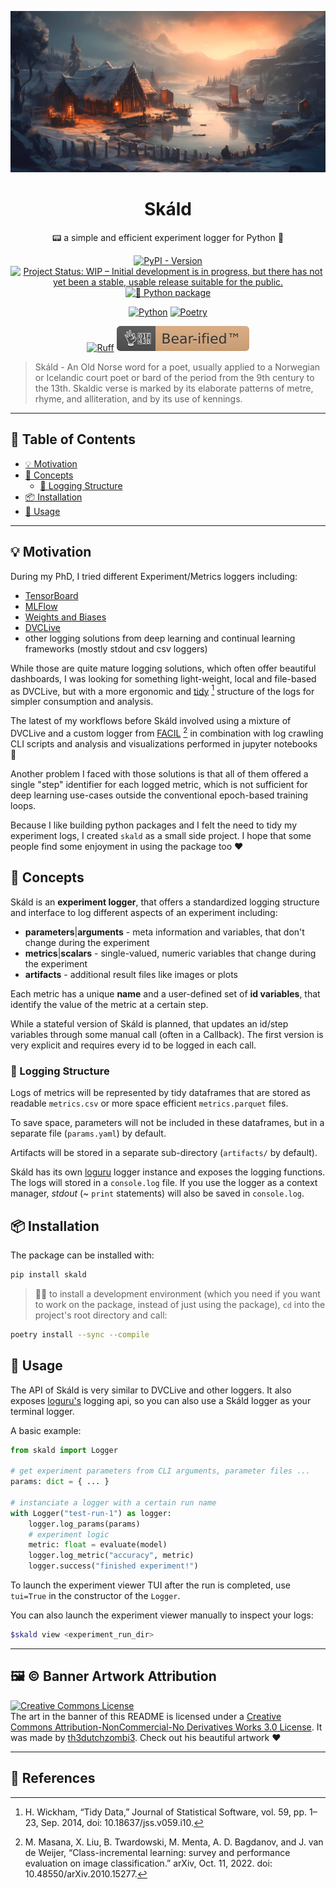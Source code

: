 <p align="center">
    <img src="https://github.com/LaurenzBeck/Skald/blob/main/docs/images/fantasy_fjord_art.jpg?raw=true"/></a>
</p>

<h1 align="center">
    Skáld
</h1>

<p align="center">
📟 a simple and efficient experiment logger for Python 🐍
</p>

<p align="center">
    <a href="https://pypi.org/project/skald/"><img alt="PyPI - Version" src="https://img.shields.io/pypi/v/skald?label=%F0%9F%93%A6%20PyPi"></a>
    <a href="https://www.repostatus.org/#wip"><img src="https://www.repostatus.org/badges/latest/wip.svg" alt="Project Status: WIP – Initial development is in progress, but there has not yet been a stable, usable release suitable for the public." /></a>
    <a href="https://github.com/LaurenzBeck/Skald/actions/workflows/python-package.yaml"><img alt="🐍 Python package" src="https://github.com/LaurenzBeck/Skald/actions/workflows/python-package.yaml/badge.svg"></a>
</p>

<p align="center">
    <a href="https://www.python.org/"><img alt="Python" src="https://img.shields.io/badge/Python-3.11|3.12-yellow?logo=python"></a>
    <a href="https://python-poetry.org/"><img alt="Poetry" src="https://img.shields.io/badge/Poetry-1.8.2-blue?logo=Poetry"></a>
</p>

<p align="center">
    <a href="https://github.com/astral-sh/ruff"><img alt="Ruff" src="https://img.shields.io/endpoint?url=https://raw.githubusercontent.com/astral-sh/ruff/main/assets/badge/v2.json"></a>
    <a href="https://github.com/beartype/beartype"><img alt="Beartype" src="https://raw.githubusercontent.com/beartype/beartype-assets/main/badge/bear-ified.svg"></a>
</p>

> Skáld - An Old Norse word for a poet, usually applied to a Norwegian or Icelandic court poet or bard of the period from the 9th century to the 13th. Skaldic verse is marked by its elaborate patterns of metre, rhyme, and alliteration, and by its use of kennings.

---

## 📃 Table of Contents

- [💡 Motivation](#-motivation)
- [👀 Concepts](#-installation)
  - [📂 Logging Structure](#-logging-structure)
- [📦 Installation](#-installation)
- [🚀 Usage](#-installation)

---

## 💡 Motivation

During my PhD, I tried different Experiment/Metrics loggers including:

- [TensorBoard](https://www.tensorflow.org/tensorboard)
- [MLFlow](https://mlflow.org/#core-concepts)
- [Weights and Biases](https://wandb.ai/site)
- [DVCLive](https://dvc.org/doc/dvclive)
- other logging solutions from deep learning and continual learning frameworks (mostly stdout and csv loggers)

While those are quite mature logging solutions, which often offer beautiful dashboards, I was looking for something light-weight, local and file-based as DVCLive, but with a more ergonomic and [tidy](https://vita.had.co.nz/papers/tidy-data.pdf) [^1] structure of the logs for simpler consumption and analysis.

The latest of my workflows before Skáld involved using a mixture of DVCLive and a custom logger from [FACIL](https://github.com/mmasana/FACIL/tree/master) [^2] in combination with log crawling CLI scripts and analysis and visualizations performed in jupyter notebooks 🤨

Another problem I faced with those solutions is that all of them offered a single "step" identifier for each logged metric, which is not sufficient for deep learning use-cases outside the conventional epoch-based training loops.

Because I like building python packages and I felt the need to tidy my experiment logs, I created `skald` as a small side project. I hope that some people find some enjoyment in using the package too ❤️

## 👀 Concepts

Skáld is an **experiment logger**, that offers a standardized logging structure and interface to log different aspects of an experiment including:

- **parameters**|**arguments** - meta information and variables, that don't change during the experiment
- **metrics**|**scalars** - single-valued, numeric variables that change during the experiment
- **artifacts** - additional result files like images or plots

Each metric has a unique **name** and a user-defined set of **id variables**, that identify the value of the metric at a certain step.

While a stateful version of Skáld is planned, that updates an id/step variables through some manual call (often in a Callback). The first version is very explicit and requires every id to be logged in each call.

### 📂 Logging Structure

Logs of metrics will be represented by tidy dataframes that are stored as readable `metrics.csv` or more space efficient `metrics.parquet` files.

To save space, parameters will not be included in these dataframes, but in a separate file (`params.yaml`) by default.

Artifacts will be stored in a separate sub-directory (`artifacts/` by default).

Skáld has its own [loguru](https://loguru.readthedocs.io/en/stable/index.html) logger instance and exposes the logging functions.
The logs will stored in a `console.log` file.
If you use the logger as a context manager, *stdout* (~ `print` statements) will also be saved in `console.log`.

## 📦 Installation

The package can be installed with:

```sh
pip install skald
```

> 🧑‍💻 to install a development environment (which you need if you want to work on the package, instead of just using the package), `cd` into the project's root directory and call:

```bash
poetry install --sync --compile
```

## 🚀 Usage

The API of Skáld is very similar to DVCLive and other loggers.
It also exposes [loguru's](https://loguru.readthedocs.io/en/stable/index.html) logging api, so you can also use a Skáld logger as your terminal logger.

A basic example:

```python
from skald import Logger

# get experiment parameters from CLI arguments, parameter files ...
params: dict = { ... }

# instanciate a logger with a certain run name
with Logger("test-run-1") as logger:
    logger.log_params(params)
    # experiment logic
    metric: float = evaluate(model)
    logger.log_metric("accuracy", metric)
    logger.success("finished experiment!")
```

To launch the experiment viewer TUI after the run is completed, use `tui=True` in the constructor of the `Logger`.

You can also launch the experiment viewer manually to inspect your logs:

```sh
$skald view <experiment_run_dir>
```

---

## 🖼️ ©️ Banner Artwork Attribution

<a rel="license" href="http://creativecommons.org/licenses/by-nc-nd/3.0/"><img alt="Creative Commons License" style="border-width:0" src="https://i.creativecommons.org/l/by-nc-nd/3.0/88x31.png" /></a><br />The art in the banner of this README is licensed under a [Creative Commons Attribution-NonCommercial-No Derivatives Works 3.0 License](https://creativecommons.org/licenses/by-nc-nd/3.0/). It was made by [th3dutchzombi3](https://www.deviantart.com/th3dutchzombi3). Check out his beautiful artwork ❤️

---

## 📄 References

[^1]: H. Wickham, “Tidy Data,” Journal of Statistical Software, vol. 59, pp. 1–23, Sep. 2014, doi: 10.18637/jss.v059.i10.
[^2]: M. Masana, X. Liu, B. Twardowski, M. Menta, A. D. Bagdanov, and J. van de Weijer, “Class-incremental learning: survey and performance evaluation on image classification.” arXiv, Oct. 11, 2022. doi: 10.48550/arXiv.2010.15277.
